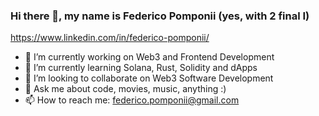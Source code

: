 ### Hi there 👋, my name is Federico Pomponii (yes, with 2 final I)
https://www.linkedin.com/in/federico-pomponii/
- 🔭 I’m currently working on Web3 and Frontend Development
- 🌱 I’m currently learning Solana, Rust, Solidity and dApps
- 👯 I’m looking to collaborate on Web3 Software Development
- 💬 Ask me about code, movies, music, anything :)
- 📫 How to reach me: federico.pomponii@gmail.com
